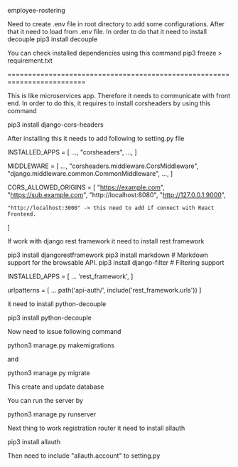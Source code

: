 employee-rostering


Need to create .env file in root directory to add some configurations.
After that it need to load from .env file. In order to do that it need to
install decouple
pip3 install decouple

You can check installed dependencies using this command
pip3 freeze > requirement.txt 

=========================================================================

This is like microservices app. Therefore it needs to communicate with
front end. In order to do this, it requires to install corsheaders by 
using this command

pip3 install django-cors-headers

After installing this it needs to add following to setting.py file

INSTALLED_APPS = [
    ...,
    "corsheaders",
    ...,
]


MIDDLEWARE = [
    ...,
    "corsheaders.middleware.CorsMiddleware",
    "django.middleware.common.CommonMiddleware",
    ...,
]

CORS_ALLOWED_ORIGINS = [
    "https://example.com",
    "https://sub.example.com",
    "http://localhost:8080",
    "http://127.0.0.1:9000",

    "http://localhost:3000" -> this need to add if connect with React Frontend. 
]

If work with django rest framework it need to install rest framework

pip3 install djangorestframework
pip3 install markdown       # Markdown support for the browsable API.
pip3 install django-filter  # Filtering support

INSTALLED_APPS = [
    ...
    'rest_framework',
]

urlpatterns = [
    ...
    path('api-auth/', include('rest_framework.urls'))
]

it need to install python-decouple

pip3 install python-decouple

Now need to issue following command

python3 manage.py makemigrations

and 

python3 manage.py migrate

This create and update database

You can run the server by

python3 manage.py runserver

Next thing to work registration router it need to install allauth

pip3 install allauth

Then need to include "allauth.account" to setting.py



